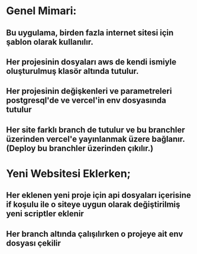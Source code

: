 # Genel Mimari: 
## Bu uygulama, birden fazla internet sitesi için şablon olarak kullanılır. 
## Her projesinin dosyaları aws de kendi ismiyle oluşturulmuş klasör altında tutulur.
## Her projesinin değişkenleri ve parametreleri postgresql'de ve vercel'in env dosyasında tutulur
## Her site farklı branch de tutulur ve bu branchler üzerinden vercel'e yayınlanmak üzere bağlanır. (Deploy bu branchler üzerinden çıkılır.)

# Yeni Websitesi Eklerken;
## Her eklenen yeni proje için api dosyaları içerisine if koşulu ile o siteye uygun olarak değiştirilmiş yeni scriptler eklenir
## Her branch altında çalışılırken o projeye ait env dosyası çekilir 

